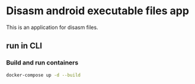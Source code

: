 # Disasm android executable files app

This is an application for disasm files.

## run in CLI

### Build and run containers

```bash
docker-compose up -d --build
```

